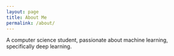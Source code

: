 ```yaml
---
layout: page
title: About Me
permalink: /about/
---
```


A computer science student, passionate about machine learning, specifically deep learning.
